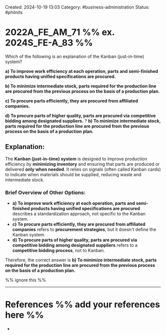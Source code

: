 Created: 2024-10-19 13:03
Category: #business-administration
Status: #philnits


# 2022A_FE_AM_71 %% ex. 2024S_FE-A_83 %%

Which of the following is an explanation of the Kanban (just-in-time) system?

**a) To improve work efficiency at each operation, parts and semi-finished products having unified specifications are procured.**

**b) To minimize intermediate stock, parts required for the production line are procured from the previous process on the basis of a production plan.**

**c) To procure parts efficiently, they are procured from affiliated companies.**

**d) To procure parts of higher quality, parts are procured via competitive bidding among designated suppliers.**
?
**b) To minimize intermediate stock, parts required for the production line are procured from the previous process on the basis of a production plan.**

## **Explanation:**

The **Kanban (just-in-time) system** is designed to improve production efficiency by **minimizing inventory** and ensuring that parts are produced or delivered **only when needed**. It relies on signals (often called Kanban cards) to indicate when materials should be supplied, reducing waste and intermediate stock.

### Brief Overview of Other Options:

- **a) To improve work efficiency at each operation, parts and semi-finished products having unified specifications are procured** describes a standardization approach, not specific to the Kanban system.
- **c) To procure parts efficiently, they are procured from affiliated companies** refers to **procurement strategies**, but it doesn't define the Kanban system.
- **d) To procure parts of higher quality, parts are procured via competitive bidding among designated suppliers** refers to a **competitive bidding process**, not to Kanban.

Therefore, the correct answer is **b) To minimize intermediate stock, parts required for the production line are procured from the previous process on the basis of a production plan.**



%% ignore this %%
<!--SR:!2025-04-15,4,270-->
---









# References %% add your references here %%
- 